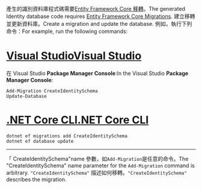 <span data-ttu-id="251e2-101">產生的識別資料庫程式碼需要[Entity Framework Core 移轉](/ef/core/managing-schemas/migrations/)。</span><span class="sxs-lookup"><span data-stu-id="251e2-101">The generated Identity database code requires [Entity Framework Core Migrations](/ef/core/managing-schemas/migrations/).</span></span> <span data-ttu-id="251e2-102">建立移轉並更新資料庫。</span><span class="sxs-lookup"><span data-stu-id="251e2-102">Create a migration and update the database.</span></span> <span data-ttu-id="251e2-103">例如，執行下列命令：</span><span class="sxs-lookup"><span data-stu-id="251e2-103">For example, run the following commands:</span></span>

# <a name="visual-studiotabvisual-studio"></a>[<span data-ttu-id="251e2-104">Visual Studio</span><span class="sxs-lookup"><span data-stu-id="251e2-104">Visual Studio</span></span>](#tab/visual-studio)

<span data-ttu-id="251e2-105">在 Visual Studio **Package Manager Console**:</span><span class="sxs-lookup"><span data-stu-id="251e2-105">In the Visual Studio **Package Manager Console**:</span></span>

```PMC
Add-Migration CreateIdentitySchema
Update-Database
```

# <a name="net-core-clitabnetcore-cli"></a>[<span data-ttu-id="251e2-106">.NET Core CLI</span><span class="sxs-lookup"><span data-stu-id="251e2-106">.NET Core CLI</span></span>](#tab/netcore-cli)

```cli
dotnet ef migrations add CreateIdentitySchema
dotnet ef database update
```

------

<span data-ttu-id="251e2-107">「 CreateIdentitySchema"name 參數，如`Add-Migration`是任意的命令。</span><span class="sxs-lookup"><span data-stu-id="251e2-107">The "CreateIdentitySchema" name parameter for the `Add-Migration` command is arbitrary.</span></span> <span data-ttu-id="251e2-108">`"CreateIdentitySchema"` 描述如何移轉。</span><span class="sxs-lookup"><span data-stu-id="251e2-108">`"CreateIdentitySchema"` describes the migration.</span></span>

